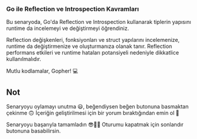 ### Go ile Reflection ve Introspection Kavramları

Bu senaryoda, Go'da Reflection ve Introspection kullanarak tiplerin yapısını runtime da incelemeyi ve değiştirmeyi öğrendiniz.

Reflection değişkenleri, fonksiyonları ve struct yapılarını incelemenize, runtime da değiştirmenize ve oluşturmanıza olanak tanır. Reflection performans etkileri ve runtime hataları potansiyeli nedeniyle dikkatlice kullanılmalıdır.

Mutlu kodlamalar, Gopher!  💻 

## Not
Senaryoyu oylamayı unutma 😃, beğendiysen beğen butonuna basmaktan çekinme 🙃
İçeriğin geliştirilmesi için bir yorum bıraktığından emin ol 🙏

Senaryoyu başarıyla tamamladın 😎👏🏻
Oturumu kapatmak için sonlandır butonuna basabilirsin.
